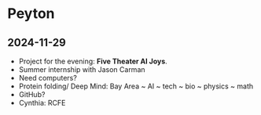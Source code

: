# Peyton


## 2024-11-29

* Project for the evening: **Five Theater AI Joys**.
* Summer internship with Jason Carman
* Need computers?
* Protein folding/ Deep Mind: Bay Area ~ AI ~ tech ~ bio ~ physics ~ math
* GitHub?
* Cynthia: RCFE
